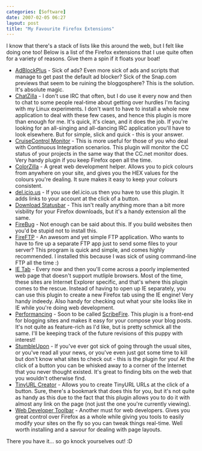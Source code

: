 ```yaml
---
categories: [Software]
date: 2007-02-05 06:27
layout: post
title: "My Favourite Firefox Extensions"
---
```

I know that there's a stack of lists like this around the web, but I felt like doing one too! Below is a list of the Firefox extensions that I use quite often for a variety of reasons. Give them a spin if it floats your boat!
<ul>
<li><a href="https://addons.mozilla.org/firefox/1865/" title="AdBlock Plus" target="_blank">AdBlockPlus</a> - Sick of ads? Even more sick of ads and scripts that manage to get past the default ad blocker? Sick of the Snap.com previews that seem to be ruining the bloggosphere? This is the solution. It's absolute magic.</li>
<li><a href="https://addons.mozilla.org/firefox/16/" title="ChatZilla" target="_blank">ChatZilla</a> - I don't use IRC that often, but I do use it every now and then to chat to some people real-time about getting over hurdles I'm facing with my Linux experiments.  I don't want to have to install a whole new application to deal with these few cases, and hence this plugin is more than enough for me. It's quick, it's clean, and it does the job. If you're looking for an all-singing and all-dancing IRC application you'll have to look elsewhere. But for simple, slick and quick - this is your answer.</li>
<li><a href="https://addons.mozilla.org/firefox/896/" title="CruiseControl Monitor" target="_blank">CruiseControl Monitor</a> - This is more useful for those of you who deal with Continuous Integration scenarios.  This plugin will monitor the CC status of your projects in the same way that the CC.net monitor does.  Very handy plugin if you keep Firefox open all the time.</li>
<li><a href="https://addons.mozilla.org/firefox/271/" title="ColorZilla" target="_blank">ColorZilla</a> - A great web development helper. Allows you to pick colours from anywhere on your site, and gives you the HEX values for the colours you're dealing. It sure makes it easy to keep your colours consistent.</li>
<li><a href="http://del.icio.us/help/firefox/extension" title="de.icio.us extension" target="_blank">del.icio.us</a> - If you use del.icio.us then you have to use this plugin. It adds links to your account at the click of a button.</li>
<li><a href="https://addons.mozilla.org/firefox/26/" title="Download Statusbar" target="_blank">Download Statusbar</a> - This isn't really anything more than a bit more visbility for your Firefox downloads, but it's a handy extension all the same.</li>
<li><a href="https://addons.mozilla.org/firefox/1843/" title="FireBug" target="_blank">FireBug</a> - Not enough can be said about this. If you build websites then you'd be stupid not to install this.</li>
<li><a href="http://fireftp.mozdev.org/" title="FireFTP" target="_blank">FireFTP</a> - An awesom and yet simple FTP application. Who wants to have to fire up a separate FTP app just to send some files to your server? This program is quick and simple, and comes highly recommended. I installed this because I was sick of using command-line FTP all the time :)</li>
<li><a href="https://addons.mozilla.org/firefox/1419/" title="IE Tab" target="_blank">IE Tab</a> - Every now and then you'll come across a poorly implemented web page that doesn't support mutliple browsers. Most of the time, these sites are Internet Explorer specific, and that's where this plugin comes to the rescue. Instead of having to open up IE separately, you can use this plugin to create a new Firefox tab using the IE engine! Very handy indeedy. Also handy for checking out what your site looks like in IE while you're doing web development.</li>
<li><a href="https://addons.mozilla.org/firefox/1730/" title="Performancing" target="_blank">Performancing</a> - Soon to be called <a href="http://scribefire.com/" title="ScribeFire" target="_blank">ScribeFire</a>. This plugin is a front-end for blogging sites and makes it easy for your compose your blog posts. It's not quite as feature-rich as I'd like, but is pretty schmick all the same. I'll be keeping track of the future revisions of this puppy with interest!</li>
<li><a href="https://addons.mozilla.org/firefox/138/" title="StumbleUpon" target="_blank">StumbleUpon</a> - If you've ever got sick of going through the usual sites, or you've read all your news, or you've even just got some time to kill but don't know what sites to check out - this is the plugin for you! At the click of a button you can be whisked away to a corner of the Internet that you never thought existed.  It's great to finding bits on the web that you wouldn't otherwise find.</li>
<li><a href="https://addons.mozilla.org/firefox/126/" title="TinyURL Creator" target="_blank">TinyURL Creator</a> - Allows you to create TinyURL URLs at the click of a button. Sure, there's a bookmark that does this for you, but it's not quite as handy as this due to the fact that this plugin allows you to do it with almost any link on the page (not just the one you're currently viewing).</li>
<li><a href="https://addons.mozilla.org/firefox/60/" title="Web Developer" target="_blank">Web Developer Toolbar</a> - Another must for web developers. Gives you great control over Firefox as a whole while giving you tools to easily modify your sites on the fly so you can tweak things real-time. Well worth installing and a savour for dealing with page layouts.</li>
</ul>There you have it... so go knock yourselves out! :D
